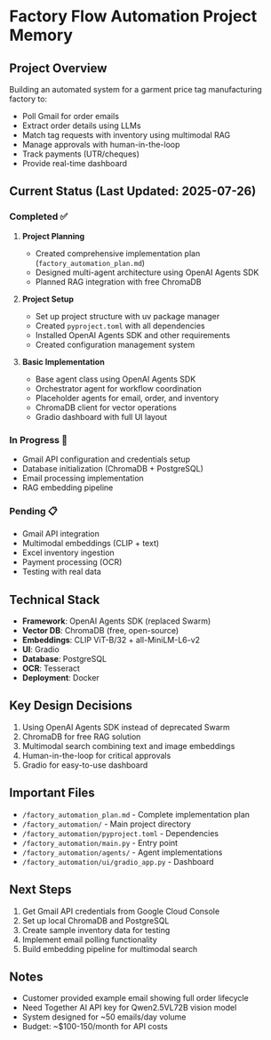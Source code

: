 # Factory Flow Automation Project Memory

## Project Overview
Building an automated system for a garment price tag manufacturing factory to:
- Poll Gmail for order emails
- Extract order details using LLMs
- Match tag requests with inventory using multimodal RAG
- Manage approvals with human-in-the-loop
- Track payments (UTR/cheques)
- Provide real-time dashboard

## Current Status (Last Updated: 2025-07-26)

### Completed ✅
1. **Project Planning**
   - Created comprehensive implementation plan (`factory_automation_plan.md`)
   - Designed multi-agent architecture using OpenAI Agents SDK
   - Planned RAG integration with free ChromaDB

2. **Project Setup**
   - Set up project structure with uv package manager
   - Created `pyproject.toml` with all dependencies
   - Installed OpenAI Agents SDK and other requirements
   - Created configuration management system

3. **Basic Implementation**
   - Base agent class using OpenAI Agents SDK
   - Orchestrator agent for workflow coordination
   - Placeholder agents for email, order, and inventory
   - ChromaDB client for vector operations
   - Gradio dashboard with full UI layout

### In Progress 🚧
- Gmail API configuration and credentials setup
- Database initialization (ChromaDB + PostgreSQL)
- Email processing implementation
- RAG embedding pipeline

### Pending 📋
- Gmail API integration
- Multimodal embeddings (CLIP + text)
- Excel inventory ingestion
- Payment processing (OCR)
- Testing with real data

## Technical Stack
- **Framework**: OpenAI Agents SDK (replaced Swarm)
- **Vector DB**: ChromaDB (free, open-source)
- **Embeddings**: CLIP ViT-B/32 + all-MiniLM-L6-v2
- **UI**: Gradio
- **Database**: PostgreSQL
- **OCR**: Tesseract
- **Deployment**: Docker

## Key Design Decisions
1. Using OpenAI Agents SDK instead of deprecated Swarm
2. ChromaDB for free RAG solution
3. Multimodal search combining text and image embeddings
4. Human-in-the-loop for critical approvals
5. Gradio for easy-to-use dashboard

## Important Files
- `/factory_automation_plan.md` - Complete implementation plan
- `/factory_automation/` - Main project directory
- `/factory_automation/pyproject.toml` - Dependencies
- `/factory_automation/main.py` - Entry point
- `/factory_automation/agents/` - Agent implementations
- `/factory_automation/ui/gradio_app.py` - Dashboard

## Next Steps
1. Get Gmail API credentials from Google Cloud Console
2. Set up local ChromaDB and PostgreSQL
3. Create sample inventory data for testing
4. Implement email polling functionality
5. Build embedding pipeline for multimodal search

## Notes
- Customer provided example email showing full order lifecycle
- Need Together AI API key for Qwen2.5VL72B vision model
- System designed for ~50 emails/day volume
- Budget: ~$100-150/month for API costs